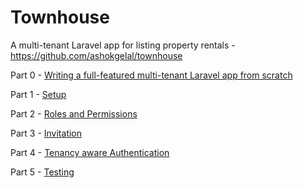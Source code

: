 # Townhouse
A multi-tenant Laravel app for listing property rentals - https://github.com/ashokgelal/townhouse

Part 0 - [Writing a full-featured multi-tenant Laravel app from scratch](https://medium.com/@ashokgelal/writing-a-full-featured-multi-tenant-laravel-app-from-scratch-a0e1a7350d9d)

Part 1 - [Setup](https://medium.com/@ashokgelal/a-full-featured-multi-tenant-app-with-laravel-part-1-4049a3cc229d)

Part 2 - [Roles and Permissions](https://medium.com/@ashokgelal/a-full-featured-multi-tenant-app-with-laravel-part-2-roles-and-permissions-d9a5bfe5d525)

Part 3 - [Invitation](https://medium.com/@ashokgelal/a-full-featured-multi-tenant-app-with-laravel-part-3-invitation-c982dca55eb9)

Part 4 - [Tenancy aware Authentication](https://medium.com/@ashokgelal/a-full-featured-multi-tenant-app-with-laravel-part-4-tenancy-aware-authentication-e0ee37270bc8)

Part 5 - [Testing](https://medium.com/@ashokgelal/a-full-featured-multi-tenant-app-with-laravel-part-2-unit-tests-96d6dfbf0617)
